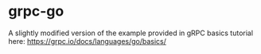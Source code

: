 # grpc-go

A slightly modified version of the example provided in gRPC basics tutorial here:
https://grpc.io/docs/languages/go/basics/

